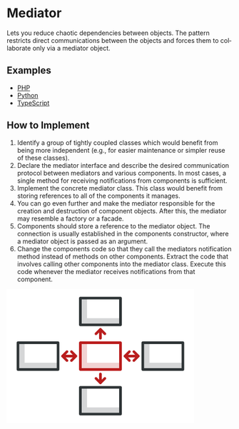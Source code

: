 # Mediator

Lets you reduce chaotic dependencies between objects. The pat­tern restricts direct communications between the objects and forces them to col­lab­o­rate only via a mediator object.

## Examples

* [PHP](php)
* [Python](python)
* [TypeScript](typescript)

## How to Implement

1. Identify a group of tight­ly cou­pled class­es which would ben­e­fit from being more independent (e.g., for eas­i­er main­te­nance or simpler reuse of these classes).
2. Declare the mediator inter­face and describe the desired communication pro­to­col between mediators and var­i­ous components. In most cases, a sin­gle method for receiving notifications from components is sufficient.
3. Implement the con­crete mediator class. This class would ben­e­fit from stor­ing references to all of the components it manages.
4. You can go even further and make the mediator responsible for the creation and destruction of component objects. After this, the mediator may resemble a fac­to­ry or a facade.
5. Components should store a reference to the mediator object. The connection is usu­al­ly established in the components constructor, where a mediator object is passed as an argument.
6. Change the components code so that they call the mediators notification method instead of meth­ods on other components. Extract the code that involves call­ing other components into the mediator class. Exe­cute this code when­ev­er the mediator receives notifications from that component.

![Mediator](/images/mediator.png)
